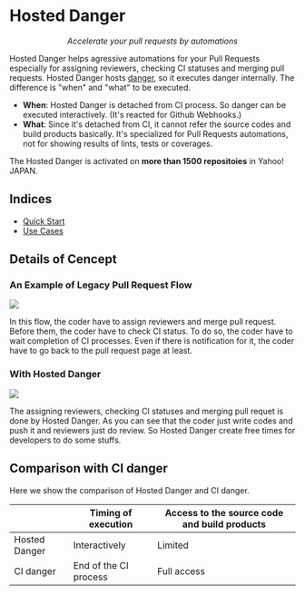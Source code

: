 # Hosted Danger

<p align="center">
  <i>Accelerate your pull requests by automations</i>
</p>

Hosted Danger helps agressive automations for your Pull Requests especially for assigning reviewers, checking CI statuses and merging pull requests.
Hosted Danger hosts [danger](https://github.com/danger/danger), so it executes danger internally.
The difference is "when" and "what" to be executed.

- **When**: Hosted Danger is detached from CI process. So danger can be executed interactively. (It's reacted for Github Webhooks.)
- **What**: Since it's detached from CI, it cannot refer the source codes and build products basically. It's specialized for Pull Requests automations, not for showing results of lints, tests or coverages.

The Hosted Danger is activated on **more than 1500 repositoies** in Yahoo! JAPAN.

## Indices
- [Quick Start](/docs/quick_start.md)
- [Use Cases](/docs/basic_examples.md)

## Details of Cencept

### An Example of Legacy Pull Request Flow
<img src="https://user-images.githubusercontent.com/3483230/46455263-2b23ba00-c7e5-11e8-842d-180ac8503799.png" />

In this flow, the coder have to assign reviewers and merge pull request.
Before them, the coder have to check CI status.
To do so, the coder have to wait completion of CI processes.
Even if there is notification for it, the coder have to go back to the pull request page at least.

### With Hosted Danger
<img src="https://user-images.githubusercontent.com/3483230/46455255-252dd900-c7e5-11e8-8b63-cd31e00c69dc.png" />

The assigning reviewers, checking CI statuses and merging pull requet is done by Hosted Danger.
As you can see that the coder just write codes and push it and reviewers just do review.
So Hosted Danger create free times for developers to do some stuffs.

## Comparison with CI danger

Here we show the comparison of Hosted Danger and CI danger.

|               | Timing of execution   | Access to the source code and build products |
|---------------|-----------------------|----------------------------------------------|
| Hosted Danger | Interactively         | Limited                                      |
| CI danger     | End of the CI process | Full access                                  |
